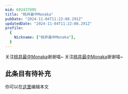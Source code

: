 ```yaml
---
mid: 692437895
title: "桃井最中Monaka"
pubDate: "2024-11-04T11:22:08.291Z"
updatedDate: "2024-11-04T11:22:08.291Z"
profile:
  {
    Nickname: ["桃井最中Monaka"],
  }
---
```


关注[桃井最中Monaka](https://space.bilibili.com/692437895)谢谢喵~ 关注[桃井最中Monaka](https://space.bilibili.com/692437895)谢谢喵~

## 此条目有待补充
你可以在[这里](https://github.com/Yuhanawa/VTuber.ICU-Content/edit/master/v/桃井最中Monaka/index.md)编辑本文
